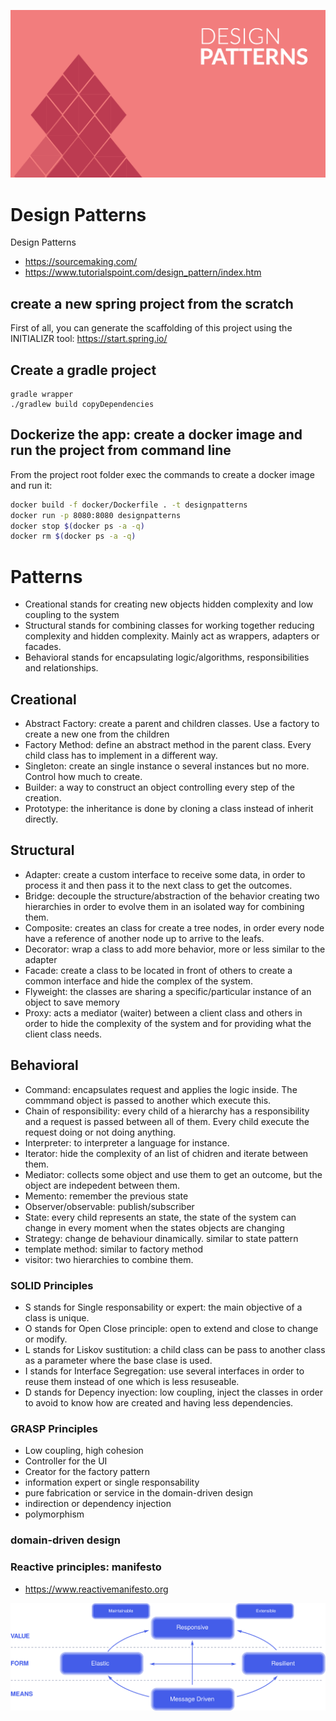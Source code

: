 ![desingPatterns](_media/desingPatterns.png)

# Design Patterns
Design Patterns

- https://sourcemaking.com/
- https://www.tutorialspoint.com/design_pattern/index.htm

## create a new spring project from the scratch
First of all, you can generate the scaffolding of this project using the INITIALIZR tool: 
https://start.spring.io/

## Create a gradle project
```
gradle wrapper
./gradlew build copyDependencies
```
## Dockerize the app: create a docker image and run the project from command line
From the project root folder exec the commands to create a docker image and run it:

```bash
docker build -f docker/Dockerfile . -t designpatterns
docker run -p 8080:8080 designpatterns
docker stop $(docker ps -a -q)
docker rm $(docker ps -a -q)
```

# Patterns

- Creational stands for creating new objects hidden complexity and low coupling to the system 
- Structural stands for combining classes for working together reducing complexity and hidden complexity. Mainly act as wrappers, adapters or facades.
- Behavioral stands for encapsulating logic/algorithms, responsibilities and relationships. 


## Creational 

- Abstract Factory: create a parent and children classes. Use a factory to create a new one from the children
- Factory Method: define an abstract method in the parent class. Every child class has to implement in a different way.
- Singleton: create an single instance o several instances but no more. Control how much to create.
- Builder: a way to construct an object controlling every step of the creation.
- Prototype: the inheritance is done by cloning a class instead of inherit directly. 

## Structural

- Adapter: create a custom interface to receive some data, in order to process it and then pass it to the next class to get the outcomes.
- Bridge: decouple the structure/abstraction of the behavior creating two hierarchies in order to evolve them in an isolated way for combining them.
- Composite: creates an class for create a tree nodes, in order every node have a reference of another node up to arrive to the leafs.
- Decorator: wrap a class to add more behavior, more or less similar to the adapter
- Facade: create a class to be located in front of others to create a common interface and hide the complex of the system.
- Flyweight: the classes are sharing a specific/particular instance of an object to save memory
- Proxy: acts a mediator (waiter) between a client class and others in order to hide the complexity of the system and for providing what the client class needs.

## Behavioral

- Command: encapsulates request and applies the logic inside. The commmand object is passed to another which execute this.
- Chain of responsibility: every child of a hierarchy has a responsibility and a request is passed between all of them. Every child execute the request doing or not doing anything.
- Interpreter: to interpreter a language for instance. 
- Iterator: hide the complexity of an list of chidren and iterate between them.
- Mediator: collects some object and use them to get an outcome, but the object are indepedent between them.
- Memento: remember the previous state
- Observer/observable: publish/subscriber
- State: every child represents an state, the state of the system can change in every moment when the states objects are changing
- Strategy: change de behaviour dinamically. similar to state pattern
- template method: similar to factory method
- visitor: two hierarchies to combine them. 



### SOLID Principles

- S stands for Single responsability or expert: the main objective of a class is unique.
- O stands for Open Close principle: open to extend and close to change or modify.
- L stands for Liskov sustitution: a child class can be pass to another class as a parameter where the base clase is used.
- I stands for Interface Segregation: use several interfaces in order to reuse them instead of one which is less resuseable.
- D stands for Depency inyection: low coupling, inject the classes in order to avoid to know how are created and having less dependencies.

### GRASP Principles

- Low coupling, high cohesion
- Controller for the UI
- Creator for the factory pattern
- information expert or single responsability
- pure fabrication or service in the domain-driven design
- indirection or dependency injection
- polymorphism

### domain-driven design

### Reactive principles: manifesto

- https://www.reactivemanifesto.org

![reactive-design](_media/reactive-traits.svg)
